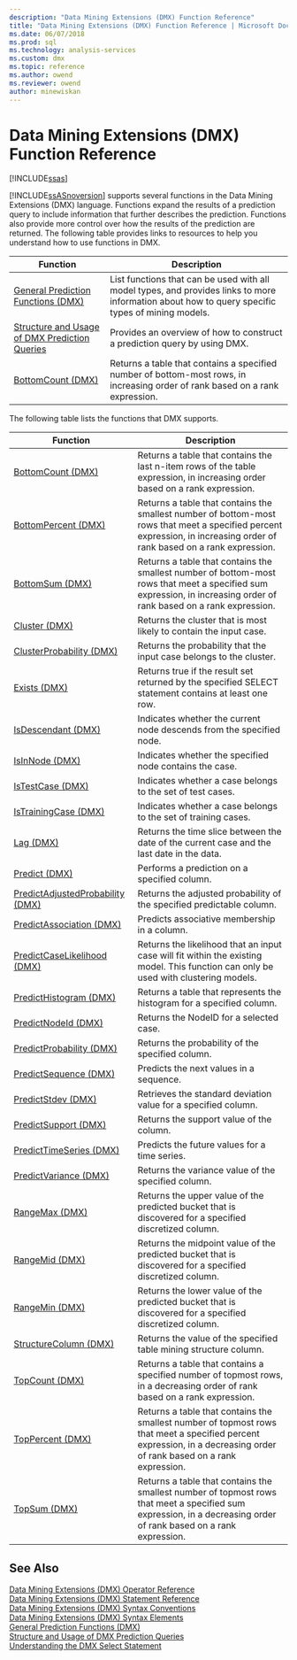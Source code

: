 ```yaml
---
description: "Data Mining Extensions (DMX) Function Reference"
title: "Data Mining Extensions (DMX) Function Reference | Microsoft Docs"
ms.date: 06/07/2018
ms.prod: sql
ms.technology: analysis-services
ms.custom: dmx
ms.topic: reference
ms.author: owend
ms.reviewer: owend
author: minewiskan
---
```

# Data Mining Extensions (DMX) Function Reference
[!INCLUDE[ssas](../includes/applies-to-version/ssas.md)]

  [!INCLUDE[ssASnoversion](../includes/ssasnoversion-md.md)] supports several functions in the Data Mining Extensions (DMX) language. Functions expand the results of a prediction query to include information that further describes the prediction. Functions also provide more control over how the results of the prediction are returned. The following table provides links to resources to help you understand how to use functions in DMX.  
  
|Function|Description|  
|--------------|-----------------|  
|[General Prediction Functions &#40;DMX&#41;](../dmx/general-prediction-functions-dmx.md)|List functions that can be used with all model types, and provides links to more information about how to query specific types of mining models.|  
|[Structure and Usage of DMX Prediction Queries](../dmx/structure-and-usage-of-dmx-prediction-queries.md)|Provides an overview of how to construct a prediction query by using DMX.|  
|[BottomCount &#40;DMX&#41;](../dmx/bottomcount-dmx.md)|Returns a table that contains a specified number of bottom-most rows, in increasing order of rank based on a rank expression.|  
  
 The following table lists the functions that DMX supports.  
  
|Function|Description|  
|--------------|-----------------|  
|[BottomCount &#40;DMX&#41;](../dmx/bottomcount-dmx.md)|Returns a table that contains the last n-item rows of the table expression, in increasing order based on a rank expression.|  
|[BottomPercent &#40;DMX&#41;](../dmx/bottompercent-dmx.md)|Returns a table that contains the smallest number of bottom-most rows that meet a specified percent expression, in increasing order of rank based on a rank expression.|  
|[BottomSum &#40;DMX&#41;](../dmx/bottomsum-dmx.md)|Returns a table that contains the smallest number of bottom-most rows that meet a specified sum expression, in increasing order of rank based on a rank expression.|  
|[Cluster &#40;DMX&#41;](../dmx/cluster-dmx.md)|Returns the cluster that is most likely to contain the input case.|  
|[ClusterProbability &#40;DMX&#41;](../dmx/clusterprobability-dmx.md)|Returns the probability that the input case belongs to the cluster.|  
|[Exists &#40;DMX&#41;](../dmx/exists-dmx.md)|Returns true if the result set returned by the specified SELECT statement contains at least one row.|  
|[IsDescendant &#40;DMX&#41;](../dmx/isdescendant-dmx.md)|Indicates whether the current node descends from the specified node.|  
|[IsInNode &#40;DMX&#41;](../dmx/isinnode-dmx.md)|Indicates whether the specified node contains the case.|  
|[IsTestCase &#40;DMX&#41;](../dmx/istestcase-dmx.md)|Indicates whether a case belongs to the set of test cases.|  
|[IsTrainingCase &#40;DMX&#41;](../dmx/istrainingcase-dmx.md)|Indicates whether a case belongs to the set of training cases.|  
|[Lag &#40;DMX&#41;](../dmx/lag-dmx.md)|Returns the time slice between the date of the current case and the last date in the data.|  
|[Predict &#40;DMX&#41;](../dmx/predict-dmx.md)|Performs a prediction on a specified column.|  
|[PredictAdjustedProbability &#40;DMX&#41;](../dmx/predictadjustedprobability-dmx.md)|Returns the adjusted probability of the specified predictable column.|  
|[PredictAssociation &#40;DMX&#41;](../dmx/predictassociation-dmx.md)|Predicts associative membership in a column.|  
|[PredictCaseLikelihood &#40;DMX&#41;](../dmx/predictcaselikelihood-dmx.md)|Returns the likelihood that an input case will fit within the existing model. This function can only be used with clustering models.|  
|[PredictHistogram &#40;DMX&#41;](../dmx/predicthistogram-dmx.md)|Returns a table that represents the histogram for a specified column.|  
|[PredictNodeId &#40;DMX&#41;](../dmx/predictnodeid-dmx.md)|Returns the NodeID for a selected case.|  
|[PredictProbability &#40;DMX&#41;](../dmx/predictprobability-dmx.md)|Returns the probability of the specified column.|  
|[PredictSequence &#40;DMX&#41;](../dmx/predictsequence-dmx.md)|Predicts the next values in a sequence.|  
|[PredictStdev &#40;DMX&#41;](../dmx/predictstdev-dmx.md)|Retrieves the standard deviation value for a specified column.|  
|[PredictSupport &#40;DMX&#41;](../dmx/predictsupport-dmx.md)|Returns the support value of the column.|  
|[PredictTimeSeries &#40;DMX&#41;](../dmx/predicttimeseries-dmx.md)|Predicts the future values for a time series.|  
|[PredictVariance &#40;DMX&#41;](../dmx/predictvariance-dmx.md)|Returns the variance value of the specified column.|  
|[RangeMax &#40;DMX&#41;](../dmx/rangemax-dmx.md)|Returns the upper value of the predicted bucket that is discovered for a specified discretized column.|  
|[RangeMid &#40;DMX&#41;](../dmx/rangemid-dmx.md)|Returns the midpoint value of the predicted bucket that is discovered for a specified discretized column.|  
|[RangeMin &#40;DMX&#41;](../dmx/rangemin-dmx.md)|Returns the lower value of the predicted bucket that is discovered for a specified discretized column.|  
|[StructureColumn &#40;DMX&#41;](../dmx/structurecolumn-dmx.md)|Returns the value of the specified table mining structure column.|  
|[TopCount &#40;DMX&#41;](../dmx/topcount-dmx.md)|Returns a table that contains a specified number of topmost rows, in a decreasing order of rank based on a rank expression.|  
|[TopPercent &#40;DMX&#41;](../dmx/toppercent-dmx.md)|Returns a table that contains the smallest number of topmost rows that meet a specified percent expression, in a decreasing order of rank based on a rank expression.|  
|[TopSum &#40;DMX&#41;](../dmx/topsum-dmx.md)|Returns a table that contains the smallest number of topmost rows that meet a specified sum expression, in a decreasing order of rank based on a rank expression.|  
  
## See Also  
 [Data Mining Extensions &#40;DMX&#41; Operator Reference](../dmx/data-mining-extensions-dmx-operator-reference.md)   
 [Data Mining Extensions &#40;DMX&#41; Statement Reference](../dmx/data-mining-extensions-dmx-statements.md)   
 [Data Mining Extensions &#40;DMX&#41; Syntax Conventions](../dmx/data-mining-extensions-dmx-syntax-conventions.md)   
 [Data Mining Extensions &#40;DMX&#41; Syntax Elements](../dmx/data-mining-extensions-dmx-syntax-elements.md)   
 [General Prediction Functions &#40;DMX&#41;](../dmx/general-prediction-functions-dmx.md)   
 [Structure and Usage of DMX Prediction Queries](../dmx/structure-and-usage-of-dmx-prediction-queries.md)   
 [Understanding the DMX Select Statement](../dmx/understanding-the-dmx-select-statement.md)  
  
  
